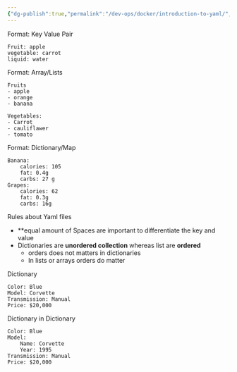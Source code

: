 ```yaml
---
{"dg-publish":true,"permalink":"/dev-ops/docker/introduction-to-yaml/","tags":["#DevOps","#Docker","Concepts","Configuration_Language"]}
---
```


Format: Key Value Pair

```
Fruit: apple
vegetable: carrot
liquid: water
```

Format: Array/Lists

```
Fruits
- apple 
- orange
- banana

Vegetables:
- Carrot
- cauliflawer
- tomato
```

Format: Dictionary/Map
```
Banana: 
	calories: 105
	fat: 0.4g
	carbs: 27 g
Grapes: 
	calories: 62
	fat: 0.3g
	carbs: 16g
```

Rules about Yaml files
- **equal amount of Spaces are important to differentiate the key and value 
- Dictionaries are **unordered collection** whereas list are **ordered**
	- orders does not matters in dictionaries
	- In lists or arrays orders do matter 

Dictionary

```
Color: Blue
Model: Corvette
Transmission: Manual
Price: $20,000
```

Dictionary in Dictionary
```
Color: Blue
Model: 
	Name: Corvette
	Year: 1995
Transmission: Manual
Price: $20,000
```

